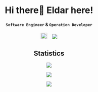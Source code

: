 <h1 align="center">
  Hi there👋 <b>Eldar</b> here!
</h1>
<h4 align="center">
  <code>Software&nbsp;Engineer</code> & <code>Operation&nbsp;Developer</code>
</h4>

<p align="center">
   <img src="https://profile-counter.glitch.me/romanalisoy/count.svg" height="20px"/>
  &nbsp;&nbsp;
  <a href="https://github.com/gayanvoice/top-github-users/blob/main/markdown/total_contributions/azerbaijan.md" target="_blank" align="center">
    <img src="https://user-badge.committers.top/azerbaijan_private/romanalisoy.svg" he/>
  </a>
</p>


<h2 align="center">Statistics</h2>
<p align="center">
  <a href="https://www.linkedin.com/in/romanalisoy/" target="_blank">
    <!-- <img src="https://github-readme-stats.vercel.app/api?username=romanalisoy&count_private=true&show_icons=true&theme=tokyonight"> -->
    <img src="https://wakatime.com/share/@romanalisoy/30f15009-6976-4220-bf8b-55e7cfd1047f.svg">
  </a>
</p>

<p align="center">
   <a href="https://www.linkedin.com/in/romanalisoy/" target="_blank">
    <img src="https://github-readme-stats.vercel.app/api/wakatime?username=romanalisoy&layout=compact&theme=dark&hide_border=true&bg_color=00000000" />
  </a>
</p>
<p align="center">
   <a href="https://www.linkedin.com/in/romanalisoy/" target="_blank">  
    <img src="https://github-profile-trophy.vercel.app/?username=romanalisoy&theme=alduin&no-bg=true&no-frame=true&row=1&column=6" />
  </a>
</p>



<!--
**romanalisoy/romanalisoy** is a ✨ _special_ ✨ repository because its `README.md` (this file) appears on your GitHub profile.



Here are some ideas to get you started:

- 🔭 I’m currently working on ...
- 🌱 I’m currently learning ...
- 👯 I’m looking to collaborate on ...
- 🤔 I’m looking for help with ...
- 💬 Ask me about ...
- 📫 How to reach me: ...
- 😄 Pronouns: ...
- ⚡ Fun fact: ...
-->
